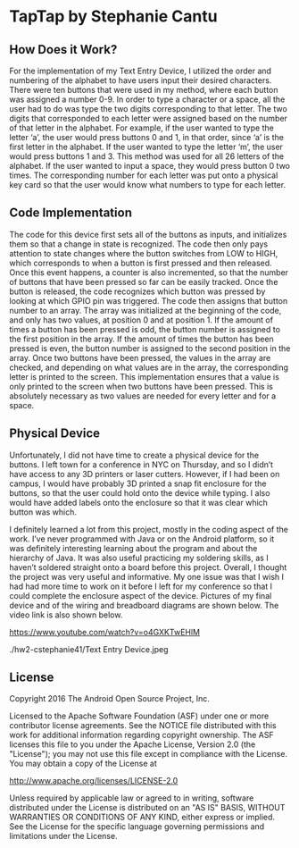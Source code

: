 TapTap by Stephanie Cantu
=====================================




How Does it Work?
--------------

For the implementation of my Text Entry Device, I utilized the order and numbering of the alphabet to have users input their desired characters. There were ten buttons that were used in my method, where each button was assigned a number 0-9. In order to type a character or a space, all the user had to do was type the two digits corresponding to that letter. The two digits that corresponded to each letter were assigned based on the number of that letter in the alphabet. For example, if the user wanted to type the letter ‘a’, the user would press buttons 0 and 1, in that order, since ‘a’ is the first letter in the alphabet. If the user wanted to type the letter ‘m’, the user would press buttons 1 and 3. This method was used for all 26 letters of the alphabet. If the user wanted to input a space, they would press button 0 two times. The corresponding number for each letter was put onto a physical key card so that the user would know what numbers to type for each letter. 

Code Implementation
--------------

The code for this device first sets all of the buttons as inputs, and initializes them so that a change in state is recognized. The code then only pays attention to state changes where the button switches from LOW to HIGH, which corresponds to when a button is first pressed and then released. Once this event happens, a counter is also incremented, so that the number of buttons that have been pressed so far can be easily tracked.  Once the button is released, the code recognizes which button was pressed by looking at which GPIO pin was triggered. The code then assigns that button number to an array. The array was initialized at the beginning of the code, and only has two values, at position 0 and at position 1. If the amount of times a button has been pressed is odd, the button number is assigned to the first position in the array. If the amount of times the button has been pressed is even, the button number is assigned to the second position in the array. Once two buttons have been pressed, the values in the array are checked, and depending on what values are in the array, the corresponding letter is printed to the screen. This implementation ensures that a value is only printed to the screen when two buttons have been pressed. This is absolutely necessary as two values are needed for every letter and for a space. 

Physical Device
--------------

Unfortunately, I did not have time to create a physical device for the buttons. I left town for a conference in NYC on Thursday, and so I didn’t have access to any 3D printers or laser cutters. However, if I had been on campus, I would have probably 3D printed a snap fit enclosure for the buttons, so that the user could hold onto the device while typing. I also would have added labels onto the enclosure so that it was clear which button was which.  


I definitely learned a lot from this project, mostly in the coding aspect of the work. I’ve never programmed with Java or on the Android platform, so it was definitely interesting learning about the program and about the hierarchy of Java. It was also useful practicing my soldering skills, as I haven’t soldered straight onto a board before this project. Overall, I thought the project was very useful and informative. My one issue was that I wish I had had more time to work on it before I left for my conference so that I could complete the enclosure aspect of the device. Pictures of my final device and of the wiring and breadboard diagrams are shown below. The video link is also shown below.

https://www.youtube.com/watch?v=o4GXKTwEHlM

./hw2-cstephanie41/Text Entry Device.jpeg

License
-------

Copyright 2016 The Android Open Source Project, Inc.

Licensed to the Apache Software Foundation (ASF) under one or more contributor
license agreements.  See the NOTICE file distributed with this work for
additional information regarding copyright ownership.  The ASF licenses this
file to you under the Apache License, Version 2.0 (the "License"); you may not
use this file except in compliance with the License.  You may obtain a copy of
the License at

  http://www.apache.org/licenses/LICENSE-2.0

Unless required by applicable law or agreed to in writing, software
distributed under the License is distributed on an "AS IS" BASIS, WITHOUT
WARRANTIES OR CONDITIONS OF ANY KIND, either express or implied.  See the
License for the specific language governing permissions and limitations under
the License.
